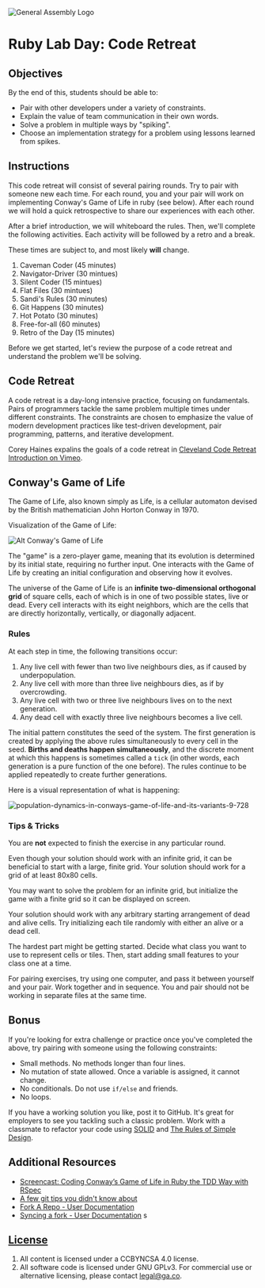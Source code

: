 ![General Assembly Logo](http://i.imgur.com/ke8USTq.png)

# Ruby Lab Day: Code Retreat

## Objectives

By the end of this, students should be able to:

-   Pair with other developers under a variety of constraints.
-   Explain the value of team communication in their own words.
-   Solve a problem in multiple ways by "spiking".
-   Choose an implementation strategy for a problem using lessons learned from
    spikes.

## Instructions

This code retreat will consist of several pairing rounds. Try to pair with
someone new each time. For each round, you and your pair will work on
implementing Conway's Game of Life in ruby (see below). After each round we will
hold a quick retrospective to share our experiences with each other.

<!--
Instructor note: Code should be deleted between each round. It's fun to watch
the looks on student faces when they hear this the first time.

For more ideas on challenges, check out
http://coderetreat.org/facilitating/activity-catalog
-->

After a brief introduction, we will whiteboard the rules. Then, we'll complete
the following activities. Each activity will be followed by a retro and a break.

These times are subject to, and most likely __will__ change.

1.  Caveman Coder (45 minutes)
1.  Navigator-Driver (30 mintues)
1.  Silent Coder (15 mintues)
1.  Flat Files (30 mintues)
1.  Sandi's Rules (30 minutes)
1.  Git Happens (30 minutes)
1.  Hot Potato (30 minutes)
1.  Free-for-all (60 minutes)
1.  Retro of the Day (15 minutes)

<!--
1.  Caveman Coder: whiteboard only, switch with another team after 30 minutes
1.  Navigator-Driver: One types, the other dictates; switch every 15 minutes
1.  Silent Coder: no talking allowed in pair
1.  Flat Files: no nested conditionals
1.  Sandi's Rules: https://robots.thoughtbot.com/sandi-metz-rules-for-developers
1.  Git Happens: randomly during the exercise, lose any uncommitted code (git reset --hard HEAD~1)
1.  Hot Potato: only one can work at a time, switch 5 minutes, no communication,
    delete uncommitted code
1.  Free-for-all: no constraints
-->

Before we get started, let's review the purpose of a code retreat and understand
the problem we'll be solving.

## Code Retreat

A code retreat is a day-long intensive practice, focusing on fundamentals. Pairs
of programmers tackle the same problem multiple times under different
constraints. The constraints are chosen to emphasize the value of modern
development practices like test-driven development, pair programming, patterns,
and iterative development.

Corey Haines expalins the goals of a code retreat in [Cleveland Code Retreat
Introduction on Vimeo](http://vimeo.com/18955165).

## Conway's Game of Life

The Game of Life, also known simply as Life, is a cellular automaton devised by
the British mathematician John Horton Conway in 1970.

Visualization of the Game of Life:

![Alt Conway's Game of Life](http://upload.wikimedia.org/wikipedia/commons/e/e5/Gospers_glider_gun.gif)

<!--
Image from Population Dynamics(http://www.slideshare.net/pelikan/stars2012-finalpresentation)

-->

The "game" is a zero-player game, meaning that its evolution is determined by
its initial state, requiring no further input. One interacts with the Game of
Life by creating an initial configuration and observing how it evolves.

The universe of the Game of Life is an **infinite two-dimensional orthogonal
grid** of square cells, each of which is in one of two possible states, live or
dead. Every cell interacts with its eight neighbors, which are the cells that
are directly horizontally, vertically, or diagonally adjacent.

### Rules

At each step in time, the following transitions occur:

1.  Any live cell with fewer than two live neighbours dies, as if caused by
    underpopulation.
1.  Any live cell with more than three live neighbours dies, as if by
    overcrowding.
1.  Any live cell with two or three live neighbours lives on to the next
    generation.
1.  Any dead cell with exactly three live neighbours becomes a live cell.

The initial pattern constitutes the seed of the system. The first generation is
created by applying the above rules simultaneously to every cell in the seed.
**Births and deaths happen simultaneously**, and the discrete moment at which
this happens is sometimes called a `tick` (in other words, each generation is a
pure function of the one before). The rules continue to be applied repeatedly to
create further generations.

Here is a visual representation of what is happening:

![population-dynamics-in-conways-game-of-life-and-its-variants-9-728](https://cloud.githubusercontent.com/assets/10408784/17438008/b3013c1a-5aee-11e6-888c-65946800ebcd.jpg)

### Tips & Tricks

You are **not** expected to finish the exercise in any particular round.

Even though your solution should work with an infinite grid, it can be
beneficial to start with a large, finite grid. Your solution should work for a
grid of at least 80x80 cells.

You may want to solve the problem for an infinite grid, but initialize the game
with a finite grid so it can be displayed on screen.

Your solution should work with any arbitrary starting arrangement of dead and
alive cells. Try initializing each tile randomly with either an alive or a dead
cell.

The hardest part might be getting started. Decide what class you want to use to
represent cells or tiles. Then, start adding small features to your class one
at a time.

For pairing exercises, try using one computer, and pass it between yourself and
your pair. Work together and in sequence. You and pair should not be working in
separate files at the same time.

## Bonus

If you're looking for extra challenge or practice once you've completed the
above, try pairing with someone using the following constraints:

-   Small methods. No methods longer than four lines.
-   No mutation of state allowed. Once a variable is assigned, it cannot change.
-   No conditionals. Do not use `if/else` and friends.
-   No loops.

If you have a working solution you like, post it to GitHub. It's great for
employers to see you tackling such a classic problem. Work with a classmate to
refactor your code using
[SOLID](http://butunclebob.com/ArticleS.UncleBob.PrinciplesOfOod) and [The Rules
of Simple Design](http://xprogramming.com/classics/expemergentdesign/).

## Additional Resources

-   [Screencast: Coding Conway’s Game of Life in Ruby the TDD Way with RSpec](http://www.rubyinside.com/screencast-coding-conways-game-of-life-in-ruby-the-tdd-way-with-rspec-5564.html)
-   [A few git tips you didn't know about](http://mislav.uniqpath.com/2010/07/git-tips/)
-   [Fork A Repo - User Documentation](https://help.github.com/articles/fork-a-repo/)
-   [Syncing a fork - User Documentation](https://help.github.com/articles/syncing-a-fork/)
s
## [License](LICENSE)

1.  All content is licensed under a CC­BY­NC­SA 4.0 license.
1.  All software code is licensed under GNU GPLv3. For commercial use or alternative
licensing, please contact legal@ga.co.
